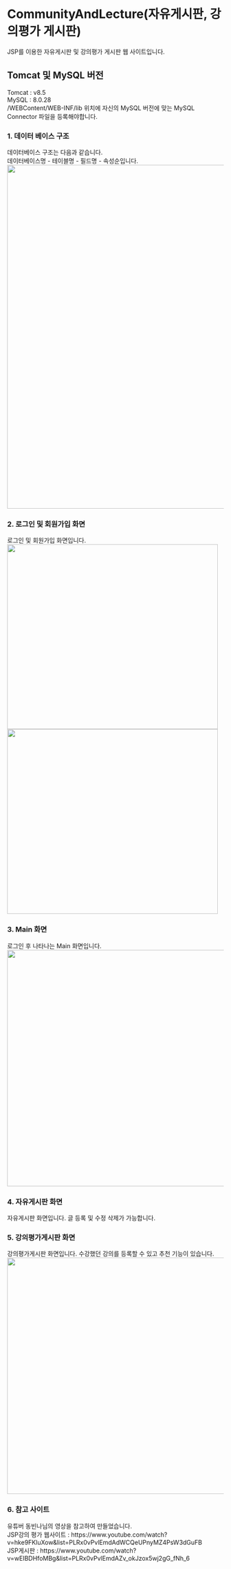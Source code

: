 # CommunityAndLecture(자유게시판, 강의평가 게시판)
JSP를 이용한 자유게시판 및 강의평가 게시판 웹 사이트입니다.

<h2>Tomcat 및 MySQL 버전</h2>
Tomcat : v8.5
<br>
MySQL : 8.0.28
<br>
/WEBContent/WEB-INF/lib 위치에 자신의 MySQL 버전에 맞는 MySQL Connector 파일을 등록해야합니다.

<h3>1. 데이터 베이스 구조</h3>
데이터베이스 구조는 다음과 같습니다.
<br>
데이터베이스명 - 테이블명 - 필드명 - 속성순입니다.
<img src="https://user-images.githubusercontent.com/100738049/161291090-4e068500-24fd-4a35-90db-d57acfdb3350.JPG" width ="700"height="800">


<h3>2. 로그인 및 회원가입 화면</h3>
로그인 및 회원가입 화면입니다.
<div>
<img src ="https://user-images.githubusercontent.com/100738049/161284870-8e774703-4818-4589-8264-d43db4b24887.jpg" width ="490" height="430">
<img src ="https://user-images.githubusercontent.com/100738049/161284876-2e4ab442-c133-4cd5-94f8-8f8347e5a79e.jpg" width ="490" height="430">
</div>

<h3>3. Main 화면</h3>
로그인 후 나타나는 Main 화면입니다.
<img src="https://user-images.githubusercontent.com/100738049/161286236-6648e615-1546-4c6f-94d0-79e47890d581.jpg" width ="950" height="550">

<h3>4. 자유게시판 화면</h3>
자유게시판 화면입니다. 글 등록 및 수정 삭제가 가능합니다.


<h3>5. 강의평가게시판 화면</h3>
강의평가게시판 화면입니다. 수강했던 강의를 등록할 수 있고 추천 기능이 있습니다.
<img src="https://user-images.githubusercontent.com/100738049/161284861-026b7e82-f1ab-4941-8d47-ef3c963d56bc.jpg" width ="950" height="550">



<h3>6. 참고 사이트</h3>
유튜버 동빈나님의 영상을 참고하여 만들었습니다.
<br>
JSP강의 평가 웹사이트 : https://www.youtube.com/watch?v=hke9FKluXow&list=PLRx0vPvlEmdAdWCQeUPnyMZ4PsW3dGuFB
<br>
JSP게시판 : https://www.youtube.com/watch?v=wEIBDHfoMBg&list=PLRx0vPvlEmdAZv_okJzox5wj2gG_fNh_6
